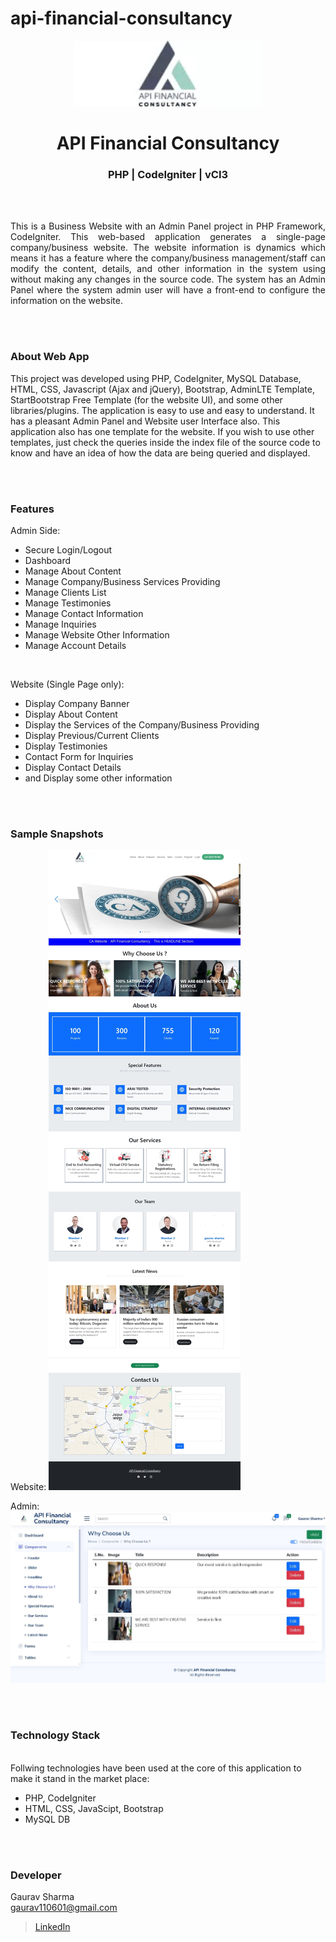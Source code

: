 # api-financial-consultancy



<p align="center">
  <img src = "/image/1115944432.png" width="300">
</p>

<h1 align="center">
  API Financial Consultancy
</h1>

<h3 align="center">
   PHP | CodeIgniter | vCI3
</h3>


<br><br>

<p align="justify">
This is a Business Website with an Admin Panel project in PHP Framework, CodeIgniter. This web-based application generates a single-page company/business website. The website information is dynamics which means it has a feature where the company/business management/staff can modify the content, details, and other information in the system using without making any changes in the source code. The system has an Admin Panel where the system admin user will have a front-end to configure the information on the website.<br>
</p>


<br><br>
<!-- ................................................................................................................................. -->


### About Web App
This project was developed using PHP, CodeIgniter, MySQL Database, HTML, CSS, Javascript (Ajax and jQuery), Bootstrap, AdminLTE Template, StartBootstrap Free Template (for the website UI), and some other libraries/plugins. The application is easy to use and easy to understand. It has a pleasant Admin Panel and Website user Interface also. This application also has one template for the website. If you wish to use other templates, just check the queries inside the index file of the source code to know and have an idea of how the data are being queried and displayed.


<br><br>
<!-- ................................................................................................................................. -->


### Features
Admin Side:

- Secure Login/Logout
- Dashboard
- Manage About Content
- Manage Company/Business Services Providing
- Manage Clients List
- Manage Testimonies
- Manage Contact Information
- Manage Inquiries
- Manage Website Other Information
- Manage Account Details

<br>

Website (Single Page only):

- Display Company Banner
- Display About Content
- Display the Services of the Company/Business Providing
- Display Previous/Current Clients
- Display Testimonies
- Contact Form for Inquiries
- Display Contact Details
- and Display some other information


<br><br>
<!-- ................................................................................................................................. -->


### Sample Snapshots

Website:
<img src="/image/website.jpeg"/>

Admin:
<img src="/image/admin.jpeg"/>


<br><br>
<!-- ................................................................................................................................. -->




### Technology Stack
<br>
Follwing technologies have been used at the core of this application to make it stand in the market place:

- PHP, CodeIgniter
- HTML, CSS, JavaScipt, Bootstrap
- MySQL DB


<br><br>
<!-- ................................................................................................................................. -->


### Developer

Gaurav Sharma <br>
gaurav110601@gmail.com <br>
> [LinkedIn](https://www.linkedin.com/in/gaurav110601/)
<!-- ................................................................................................................................. -->
